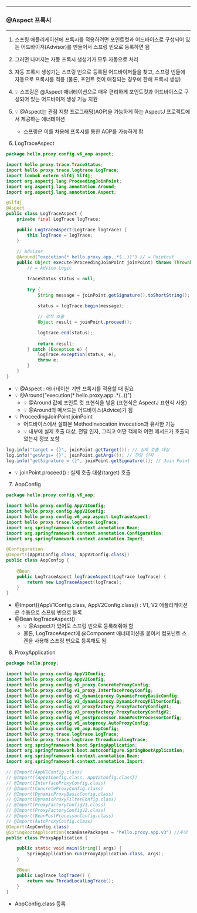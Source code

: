 -----
### @Aspect 프록시
-----
1. 스프링 애플리케이션에 프록시를 적용하려면 포인트컷과 어드바이스로 구성되어 있는 어드바이저(Advisor)를 만들어서 스프링 빈으로 등록하면 됨
2. 그러면 나머지는 자동 프록시 생성기가 모두 자동으로 처리
3. 자동 프록시 생성기는 스프링 빈으로 등록된 어드바이저들을 찾고, 스프링 빈들에 자동으로 프록시를 적용 (물론, 포인트 컷이 매칭되는 경우에 한해 프록시 생성)
4. 💡 스프링은 @Aspect 애너테이션으로 매우 편리하게 포인트컷과 어드바이스로 구성되어 있는 어드바이저 생성 기능 지원
5. 💡 @Aspect는 관점 지향 프로그래밍(AOP)을 가능하게 하는 AspectJ 프로젝트에서 제공하는 애너테이션
   - 스프링은 이를 차용해 프록시를 통한 AOP를 가능하게 함

6. LogTraceAspect
```java
package hello.proxy.config.v6_aop.aspect;

import hello.proxy.trace.TraceStatus;
import hello.proxy.trace.logtrace.LogTrace;
import lombok.extern.slf4j.Slf4j;
import org.aspectj.lang.ProceedingJoinPoint;
import org.aspectj.lang.annotation.Around;
import org.aspectj.lang.annotation.Aspect;

@Slf4j
@Aspect
public class LogTraceAspect {
    private final LogTrace logTrace;

    public LogTraceAspect(LogTrace logTrace) {
        this.logTrace = logTrace;
    }
    
    // Advisor
    @Around("execution(* hello.proxy.app..*(..))") // = Pointcut
    public Object execute(ProceedingJoinPoint joinPoint) throws Throwable {
        // = Advice Logic

        TraceStatus status = null;
        
        try {
            String message = joinPoint.getSignature().toShortString();
            
            status = logTrace.begin(message);

            // 로직 호출
            Object result = joinPoint.proceed();

            logTrace.end(status);
            
            return result;
        } catch (Exception e) {
            logTrace.exception(status, e);
            throw e;
        }
    }
}
```
  - 💡 @Aspect : 애너테이션 기반 프록시를 적용할 때 필요
  - 💡 @Around("execution(* hello.proxy.app..*(..))")
    + 💡 @Around 값에 포인트 컷 표현식을 넣음 (표현식은 AspectJ 표현식 사용)
    + 💡 @Around의 메서드는 어드바이스(Advice)가 됨
  - 💡 ProceedingJoinPoint joinPoint
    + 어드바이스에서 살펴본 MethodInvocation invocation과 유사한 기능
    + 💡 내부에 실제 호출 대상, 전달 인자, 그리고 어떤 객체와 어떤 메서드가 호출되었는지 정보 포함
```java
log.info("target = {}", joinPoint.getTarget()); // 실제 호출 대상
log.info("getArgs= {}", joinPoint.getArgs()); // 전달 인자
log.info("getSignature = {}", joinPoint.getSignature()); // Join Point 시그니처
```
  - 💡 joinPoint.proceed() : 실제 호출 대상(target) 호출

7. AopConfig
```java
package hello.proxy.config.v6_aop;

import hello.proxy.config.AppV1Config;
import hello.proxy.config.AppV2Config;
import hello.proxy.config.v6_aop.aspect.LogTraceAspect;
import hello.proxy.trace.logtrace.LogTrace;
import org.springframework.context.annotation.Bean;
import org.springframework.context.annotation.Configuration;
import org.springframework.context.annotation.Import;

@Configuration
@Import({AppV1Config.class, AppV2Config.class})
public class AopConfig {
    
    @Bean
    public LogTraceAspect logTraceAspect(LogTrace logTrace) {
        return new LogTraceAspect(logTrace);
    }
}
```
  - @Import({AppV1Config.class, AppV2Config.class}) : V1, V2 애플리케이션은 수동으로 스프링 빈으로 등록
  - @Bean logTraceAspect()
    + 💡 @Aspect가 있어도 스프링 빈으로 등록해줘야 함
    + 물론, LogTraceAspect에 @Component 애너테이션을 붙여서 컴포넌트 스캔을 사용해 스프링 빈으로 등록해도 됨

8. ProxyApplication
```java
package hello.proxy;

import hello.proxy.config.AppV1Config;
import hello.proxy.config.AppV2Config;
import hello.proxy.config.v1_proxy.ConcreteProxyConfig;
import hello.proxy.config.v1_proxy.InterfaceProxyConfig;
import hello.proxy.config.v2_dynamicproxy.DynamicProxyBasicConfig;
import hello.proxy.config.v2_dynamicproxy.DynamicProxyFilterConfig;
import hello.proxy.config.v3_proxyfactory.ProxyFactoryConfigV1;
import hello.proxy.config.v3_proxyfactory.ProxyFactoryConfigV2;
import hello.proxy.config.v4_postprocessor.BeanPostProcessorConfig;
import hello.proxy.config.v5_autoproxy.AutoProxyConfig;
import hello.proxy.config.v6_aop.AopConfig;
import hello.proxy.trace.logtrace.LogTrace;
import hello.proxy.trace.logtrace.ThreadLocalLogTrace;
import org.springframework.boot.SpringApplication;
import org.springframework.boot.autoconfigure.SpringBootApplication;
import org.springframework.context.annotation.Bean;
import org.springframework.context.annotation.Import;

// @Import(AppV1Config.class)
// @Import({AppV1Config.class, AppV2Config.class})
// @Import(InterfaceProxyConfig.class)
// @Import(ConcreteProxyConfig.class)
// @Import(DynamicProxyBasicConfig.class)
// @Import(DynamicProxyFilterConfig.class)
// @Import(ProxyFactoryConfigV1.class)
// @Import(ProxyFactoryConfigV2.class)
// @Import(BeanPostProcessorConfig.class)
// @Import(AutoProxyConfig.class)
@Import(AopConfig.class)
@SpringBootApplication(scanBasePackages = "hello.proxy.app.v3") //주의
public class ProxyApplication {

	public static void main(String[] args) {
		SpringApplication.run(ProxyApplication.class, args);
	}

	@Bean
	public LogTrace logTrace() {
		return new ThreadLocalLogTrace();
	}
}
```
  - AopConfig.class 등록

